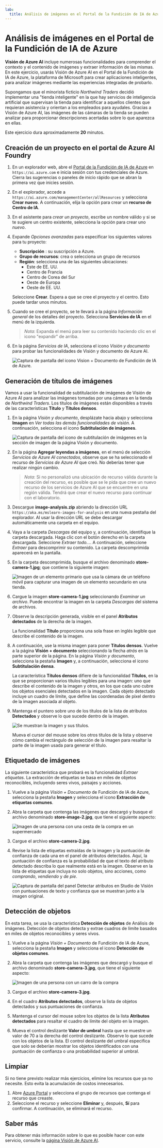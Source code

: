 ```yaml
---
lab:
  title: Análisis de imágenes en el Portal de la Fundición de IA de Azure
---
```


# Análisis de imágenes en el Portal de la Fundición de IA de Azure

**Visión de Azure AI** incluye numerosas funcionalidades para comprender el contexto y el contenido de imágenes y extraer información de las mismas. En este ejercicio, usarás Visión de Azure AI en el Portal de la Fundición de IA de Azure, la plataforma de Microsoft para crear aplicaciones inteligentes, para analizar imágenes mediante las experiencias integradas de probarlo. 

Supongamos que el minorista ficticio *Northwind Traders* decidió implementar una "tienda inteligente" en la que hay servicios de inteligencia artificial que supervisan la tienda para identificar a aquellos clientes que requieran asistencia y orientan a los empleados para ayudales. Gracias a Visión de Azure AI, las imágenes de las cámaras de la tienda se pueden analizar para proporcionar descripciones acertadas sobre lo que aparezca en ellas.

Este ejercicio dura aproximadamente **20** minutos.

## Creación de un proyecto en el portal de Azure AI Foundry

1. En un explorador web, abre el [Portal de la Fundición de IA de Azure](https://ai.azure.com) en `https://ai.azure.com` e inicia sesión con tus credenciales de Azure. Cierra las sugerencias o paneles de inicio rápido que se abran la primera vez que inicies sesión. 

1. En el explorador, accede a `https://ai.azure.com/managementCenter/allResources` y selecciona **Crear nuevo**. A continuación, elija la opción para crear un **recurso de Centro de IA**.

1. En el asistente para *crear un proyecto*, escribe un nombre válido y si se te sugiere un centro existente, selecciona la opción para crear uno *nuevo*. 

1. Expande *Opciones avanzadas* para especificar los siguientes valores para tu proyecto:
    - **Suscripción** : su suscripción a Azure.
    - **Grupo de recursos**: crea o selecciona un grupo de recursos
    - **Región**: selecciona una de las siguientes ubicaciones:
        * Este de EE. UU.
        * Centro de Francia
        * Centro de Corea del Sur
        * Oeste de Europa
        * Oeste de EE. UU.

    Seleccione **Crear**. Espera a que se cree el proyecto y el centro. Esto puede tardar unos minutos.

1. Cuando se cree el proyecto, se te llevará a la página *Información general* de los detalles del proyecto. Selecciona **Servicios de IA** en el menú de la izquierda. 

    >*Nota*: Expanda el menú para leer su contenido haciendo clic en el icono "expandir" de arriba. 

1. En la página *Servicios de IA*, selecciona el icono *Visión y documento* para probar las funcionalidades de Visión y documento de Azure AI.

    ![Captura de pantalla del icono Vision + Documento de Fundición de IA de Azure.](./media/vision-document-tile.png)

## Generación de títulos de imágenes

Vamos a usar la funcionalidad de subtitulación de imágenes de Visión de Azure AI para analizar las imágenes tomadas por una cámara en la tienda de *Northwind Traders*. Los títulos de imágenes están disponibles a través de las características **Título** y **Títulos densos**.

1. En la página *Visión y documento*, desplázate hacia abajo y selecciona **Imagen** en *Ver todas las demás funcionalidades de visión*. A continuación, selecciona el icono **Subtitulación de imágenes**.

    ![Captura de pantalla del icono de subtitulación de imágenes en la sección de imagen de la página Visión y documento.](./media/vision-image-captioning-tile.png)

1. En la página **Agregar leyendas a imágenes**, en el menú de selección *Servicios de Azure AI conectados*, observe que se ha seleccionado el recurso de *Servicios de Azure AI* que creó. No deberías tener que realizar ningún cambio. 

    >*Nota*: Si no personalizó una ubicación de recurso válida durante la creación del recurso, es posible que se le pida que cree un nuevo recurso de los servicios de Azure AI que se encuentre en una región válida. Tendrá que crear el nuevo recurso para continuar con el laboratorio.  

1. Descargue **image-analysis.zip** abriendo la dirección URL `https://aka.ms/mslearn-images-for-analysis` en una nueva pestaña del explorador. Al usar la dirección URL se debe descargar automáticamente una carpeta en el equipo. 

1. Vaya a la carpeta *Descargas* del equipo y, a continuación, identifique la carpeta descargada. Haga clic con el botón derecho en la carpeta descargada. Seleccione *Extraer todo...*. A continuación, seleccione *Extraer* para descomprimir su contenido. La carpeta descomprimida aparecerá en la pantalla.  

1. En la carpeta descomprimida, busque el archivo denominado **store-camera-1.jpg**; que contiene la siguiente imagen:

    ![Imagen de un elemento primario que usa la cámara de un teléfono móvil para capturar una imagen de un elemento secundario en una tienda.](./media/analyze-images-vision/store-camera-1.jpg)

1. Cargue la imagen **store-camera-1.jpg** seleccionando *Examinar un archivo*. Puede encontrar la imagen en la carpeta *Descargas* del sistema de archivos.

1. Observe la descripción generada, visible en el panel **Atributos detectados** de la derecha de la imagen.

    La funcionalidad **Título** proporciona una sola frase en inglés legible que describe el contenido de la imagen.

1. A continuación, use la misma imagen para poner **Títulos densos**. Vuelve a la página **Visión + documento** seleccionando la flecha *atrás* en la parte superior de la página. En la página *Visión y documento*, selecciona la pestaña **Imagen** y, a continuación, selecciona el icono **Subtitulación densa**.

    La característica **Títulos densos** difiere de la funcionalidad **Títulos**, en la que se proporcionan varios títulos legibles para una imagen: uno que describe el contenido de la imagen y otros, en los que cada uno cubre los objetos esenciales detectados en la imagen. Cada objeto detectado incluye un cuadro de límite, que define las coordenadas de píxel dentro de la imagen asociada al objeto.

1. Mantenga el puntero sobre uno de los títulos de la lista de atributos **Detectados** y observe lo que sucede dentro de la imagen.

    ![Se muestran la imagen y sus títulos.](./media/analyze-images-vision/dense-captioning.png)

    Mueva el cursor del mouse sobre los otros títulos de la lista y observe cómo cambia el rectángulo de selección de la imagen para resaltar la parte de la imagen usada para generar el título.

## Etiquetado de imágenes 

La siguiente característica que probará es la funcionalidad *Extraer etiquetas*. La extracción de etiquetas se basa en miles de objetos reconocibles, incluyendo seres vivos, paisajes y acciones.

1. Vuelve a la página *Visión + Documento* de Fundición de IA de Azure, selecciona la pestaña **Imagen** y selecciona el icono **Extracción de etiquetas comunes**.

1. Abra la carpeta que contenga las imágenes que descargó y busque el archivo denominado **store-image-2.jpg**, que tiene el siguiente aspecto:

    ![Imagen de una persona con una cesta de la compra en un supermercado](./media/analyze-images-vision/store-camera-2.jpg)

1. Cargue el archivo **store-camera-2.jpg**.

1. Revise la lista de etiquetas extraídas de la imagen y la puntuación de confianza de cada una en el panel de atributos detectados. Aquí, la puntuación de confianza es la probabilidad de que el texto del atributo detectado describa lo que realmente está en la imagen. Observe en la lista de etiquetas que incluya no solo objetos, sino acciones, como *comprando*, *vendiendo* y *de pie*.

    ![Captura de pantalla del panel Detectar atributos en Studio de Visión con puntuaciones de texto y confianza que se muestran junto a la imagen original.](./media/analyze-images-vision/detect-attributes.png)

## Detección de objetos

En esta tarea, se usa la característica **Detección de objetos** de Análisis de imágenes. Detección de objetos detecta y extrae cuadros de límite basados en miles de objetos reconocibles y seres vivos.

1. Vuelve a la página *Visión + Documento* de Fundición de IA de Azure, selecciona la pestaña **Imagen** y selecciona el icono **Detección de objetos comunes**.

1. Abra la carpeta que contenga las imágenes que descargó y busque el archivo denominado **store-camera-3.jpg**, que tiene el siguiente aspecto:

    ![Imagen de una persona con un carro de la compra](./media/analyze-images-vision/store-camera-3.jpg)

1. Cargue el archivo **store-camera-3.jpg**.

1. En el cuadro **Atributos detectados**, observe la lista de objetos detectados y sus puntuaciones de confianza.

1. Mantenga el cursor del mouse sobre los objetos de la lista **Atributos detectados** para resaltar el cuadro de límite del objeto en la imagen.

1. Mueva el control deslizante **Valor de umbral** hasta que se muestre un valor de 70 a la derecha del control deslizante. Observe lo que sucede con los objetos de la lista. El control deslizante del umbral especifica que solo se deberían mostrar los objetos identificados con una puntuación de confianza o una probabilidad superior al umbral.

## Limpiar

Si no tiene previsto realizar más ejercicios, elimine los recursos que ya no necesite. Esto evita la acumulación de costos innecesarios.

1. Abre [Azure Portal]( https://portal.azure.com) y selecciona el grupo de recursos que contenga el recurso que creaste. 
1. Seleccione el recurso y seleccione **Eliminar** y, después, **Sí** para confirmar. A continuación, se eliminará el recurso.

## Saber más

Para obtener más información sobre lo que es posible hacer con este servicio, consulte la [página Visión de Azure AI](https://learn.microsoft.com/azure/ai-services/computer-vision/overview).
